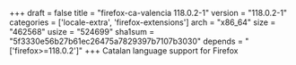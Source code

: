 +++
draft = false
title = "firefox-ca-valencia 118.0.2-1"
version = "118.0.2-1"
categories = ['locale-extra', 'firefox-extensions']
arch = "x86_64"
size = "462568"
usize = "524699"
sha1sum = "5f3330e56b27b61ec26475a7829397b7107b3030"
depends = "['firefox>=118.0.2']"
+++
Catalan language support for Firefox